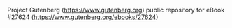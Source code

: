 Project Gutenberg (https://www.gutenberg.org) public repository for eBook #27624 (https://www.gutenberg.org/ebooks/27624)
